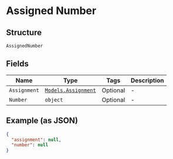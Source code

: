 
# Assigned Number

## Structure

`AssignedNumber`

## Fields

| Name | Type | Tags | Description |
|  --- | --- | --- | --- |
| `Assignment` | [`Models.Assignment`](/doc/models/assignment.md) | Optional | - |
| `Number` | `object` | Optional | - |

## Example (as JSON)

```json
{
  "assignment": null,
  "number": null
}
```

